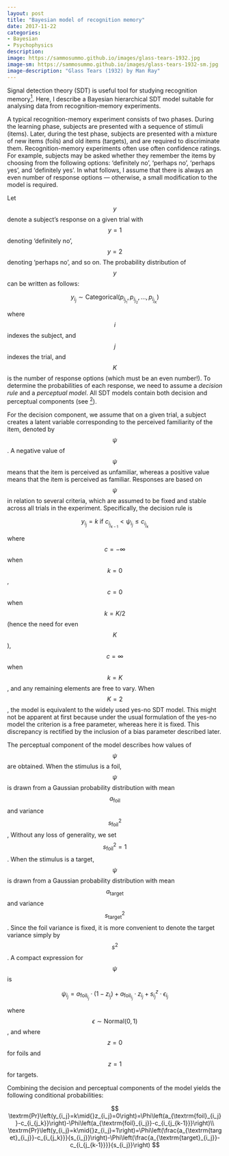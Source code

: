 ```yaml
---
layout: post
title: "Bayesian model of recognition memory"
date: 2017-11-22
categories:
- Bayesian
- Psychophysics
description:
image: https://sammosummo.github.io/images/glass-tears-1932.jpg
image-sm: https://sammosummo.github.io/images/glass-tears-1932-sm.jpg
image-description: "Glass Tears (1932) by Man Ray"
---
```

Signal detection theory (SDT) is useful tool for studying recognition memory[<sup>1</sup>]. Here, I describe a Bayesian hierarchical SDT model suitable for analysing data from recognition-memory experiments.

[<sup>1</sup>]: https://www.ncbi.nlm.nih.gov/pubmed/4867890 "Kintsch, W. (1967). Memory and decision aspects of recognition learning. Psychological Review, 74(6), 496–504."

A typical recognition-memory experiment consists of two phases. During the learning phase, subjects are presented with a sequence of stimuli (items). Later, during the test phase, subjects are presented with a mixture of new items (foils) and old items (targets), and are required to discriminate them. Recognition-memory experiments often use often confidence ratings. For example, subjects may be asked whether they remember the items by choosing from the following options: ‘definitely no’, ‘perhaps no’, ‘perhaps yes’, and ‘definitely yes’. In what follows, I assume that there is always an even number of response options — otherwise, a small modification to the model is required.

Let $$y$$ denote a subject’s response on a given trial with $$y =1$$ denoting ‘definitely no’, $$y=2$$ denoting ‘perhaps no’, and so on. The probability distribution of $$y$$ can be written as follows: 

$$
y_{i_j}\sim\textrm{Categorical}\left(p_{i_{j_1}},p_{i_{j_2}},\dots{},p_{i_{j_K}}\right)
$$

where $$i$$ indexes the subject, and $$j$$ indexes the trial, and $$K$$ is the number of response options (which must be an even number!). To determine the probabilities of each response, we need to assume a *decision rule* and a *perceptual model*. All SDT models contain both decision and perceptual components (see [<sup>2</sup>]).

[<sup>2</sup>]: 10.1016/j.jmp.2011.01.002 "DeCarlo, L. T. (2011). Signal detection theory with item effects. Journal of Mathematical Psychology, 55, 229–239 ."

For the decision component, we assume that on a given trial, a subject creates a latent variable corresponding to the perceived familiarity of the item, denoted by $$\psi$$. A negative value of $$\psi$$ means that the item is perceived as unfamiliar, whereas a positive value means that the item is perceived as familiar. Responses are based on $$\psi$$ in relation to several criteria, which are assumed to be fixed and stable across all trials in the experiment. Specifically, the decision rule is

$$
y_{i_j}=k\textrm{   if   }c_{i_{j_{k-1}}} < \psi_{i_j} \le c_{i_{j_{k}}}
$$

where $$c=-\infty$$ when $$k=0$$, $$c=0$$ when $$k=K/2$$ (hence the need for even $$K$$), $$c=\infty$$ when $$k=K$$, and any remaining elements are free to vary. When $$K=2$$, the model is equivalent to the widely used yes-no SDT model. This might not be apparent at first because under the usual formulation of the yes-no model the criterion is a free parameter, whereas here it is fixed. This discrepancy is rectified by the inclusion of a bias parameter described later.

The perceptual component of the model describes how values of $$\psi$$ are obtained. When the stimulus is a foil, $$\psi$$ is drawn from a Gaussian probability distribution with mean $$a_\textrm{foil}$$ and variance $$s_\textrm{foil}^2$$, Without any loss of generality, we set $$s_\textrm{foil}^2=1$$. When the stimulus is a target, $$\psi$$ is drawn from a Gaussian probability distribution with mean $$a_\textrm{target}$$ and variance $$s_\textrm{target}^2$$. Since the foil variance is fixed, it is more convenient to denote the target variance simply by $$s^2$$. A compact expression for $$\psi$$ is

$$
\psi_{i_j}=a_{\textrm{foil}_{i_j}}\cdot\left(1-z_{i_j}\right) + a_{\textrm{foil}_{i_j}}\cdot{}z_{i_j} + s_{i_j}^z\cdot\epsilon_{i_j}
$$

where $$\epsilon\sim\textrm{Normal}\left(0, 1\right)$$, and where $$z=0$$ for foils and $$z=1$$ for targets.

Combining the decision and perceptual components of the model yields the following conditional probabilities:

$$
\textrm{Pr}\left(y_{i_j}=k\mid{}z_{i_j}=0\right)=\Phi\left(a_{\textrm{foil}_{i_j}}-c_{i_{j_k}}\right)-\Phi\left(a_{\textrm{foil}_{i_j}}-c_{i_{j_{k-1}}}\right)\\
\textrm{Pr}\left(y_{i_j}=k\mid{}z_{i_j}=1\right)=\Phi\left(\frac{a_{\textrm{target}_{i_j}}-c_{i_{j_k}}}{s_{i_j}}\right)-\Phi\left(\frac{a_{\textrm{target}_{i_j}}-c_{i_{j_{k-1}}}}{s_{i_j}}\right)
$$
